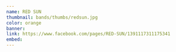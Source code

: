 ```yaml
---
name: RED SUN
thumbnail: bands/thumbs/redsun.jpg
color: orange
banner:
link: https://www.facebook.com/pages/RED-SUN/1391117311175341
embed:
---
```

